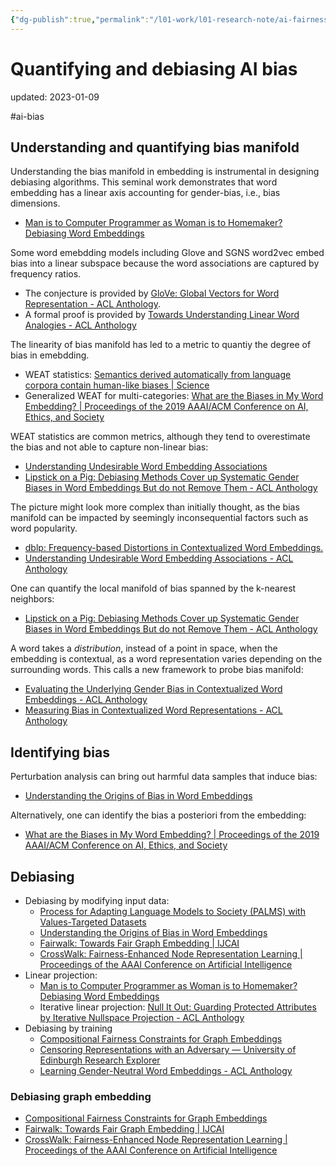```yaml
---
{"dg-publish":true,"permalink":"/l01-work/l01-research-note/ai-fairness/quantifying-and-debiasing-ai-bias/","dgPassFrontmatter":true}
---
```



# Quantifying and debiasing AI bias
updated: 2023-01-09

#ai-bias 

## Understanding and quantifying bias manifold

Understanding the bias manifold in embedding is instrumental in designing debiasing algorithms. This seminal work demonstrates that word embedding has a linear axis accounting for gender-bias, i.e., bias dimensions.

- [Man is to Computer Programmer as Woman is to Homemaker? Debiasing Word Embeddings](https://papers.nips.cc/paper/2016/hash/a486cd07e4ac3d270571622f4f316ec5-Abstract.html)

Some word emebdding models including Glove and SGNS word2vec embed bias into a linear subspace because the word associations are captured by frequency ratios. 

- The conjecture is provided by [GloVe: Global Vectors for Word Representation - ACL Anthology](https://aclanthology.org/D14-1162/).
- A formal proof is provided by [Towards Understanding Linear Word Analogies - ACL Anthology](https://doi.org/10.18653/v1/P19-1315)

The linearity of bias manifold has led to a metric to quantiy the degree of bias in emebdding. 

- WEAT statistics: [Semantics derived automatically from language corpora contain human-like biases | Science](https://www.science.org/doi/10.1126/science.aal4230)
- Generalized WEAT for multi-categories: [What are the Biases in My Word Embedding? | Proceedings of the 2019 AAAI/ACM Conference on AI, Ethics, and Society](https://dl.acm.org/doi/abs/10.1145/3306618.3314270)

WEAT statistics are common metrics, although they tend to overestimate the bias and not able to capture non-linear bias:

- [Understanding Undesirable Word Embedding Associations](https://arxiv.org/abs/1908.06361)
- [Lipstick on a Pig: Debiasing Methods Cover up Systematic Gender Biases in Word Embeddings But do not Remove Them - ACL Anthology](https://aclanthology.org/N19-1061/)

The picture might look more complex than initially thought, as the bias manifold can be impacted by seemingly inconsequential factors such as word popularity. 

- [dblp: Frequency-based Distortions in Contextualized Word Embeddings.](https://dblp.org/rec/journals/corr/abs-2104-08465.html)
- [Understanding Undesirable Word Embedding Associations - ACL Anthology](https://doi.org/10.18653/v1/P19-1166)

One can quantify the local manifold of bias spanned by the k-nearest neighbors: 

- [Lipstick on a Pig: Debiasing Methods Cover up Systematic Gender Biases in Word Embeddings But do not Remove Them - ACL Anthology](https://aclanthology.org/N19-1061/)

A word takes a *distribution*, instead of a point in space, when the embedding is contextual, as a word representation varies depending on the surrounding words. This calls a new framework to probe bias manifold: 

- [Evaluating the Underlying Gender Bias in Contextualized Word Embeddings - ACL Anthology](https://aclanthology.org/W19-3805/)
- [Measuring Bias in Contextualized Word Representations - ACL Anthology](https://aclanthology.org/W19-3823/)


## Identifying bias

Perturbation analysis can bring out harmful data samples that induce bias: 

- [Understanding the Origins of Bias in Word Embeddings](https://proceedings.mlr.press/v97/brunet19a.html)

Alternatively, one can identify the bias a posteriori from the embedding:

- [What are the Biases in My Word Embedding? | Proceedings of the 2019 AAAI/ACM Conference on AI, Ethics, and Society](https://dl.acm.org/doi/abs/10.1145/3306618.3314270)


## Debiasing 
- Debiasing by modifying input data:
	- [Process for Adapting Language Models to Society (PALMS) with Values-Targeted Datasets](https://proceedings.neurips.cc/paper/2021/hash/2e855f9489df0712b4bd8ea9e2848c5a-Abstract.html)
	- [Understanding the Origins of Bias in Word Embeddings](https://proceedings.mlr.press/v97/brunet19a.html)
	- [Fairwalk: Towards Fair Graph Embedding | IJCAI](https://www.ijcai.org/proceedings/2019/456)
	- [CrossWalk: Fairness-Enhanced Node Representation Learning | Proceedings of the AAAI Conference on Artificial Intelligence](https://ojs.aaai.org/index.php/AAAI/article/view/21454)
- Linear projection:
	- [Man is to Computer Programmer as Woman is to Homemaker? Debiasing Word Embeddings](https://papers.nips.cc/paper/2016/hash/a486cd07e4ac3d270571622f4f316ec5-Abstract.html)
	- Iterative linear projection: [Null It Out: Guarding Protected Attributes by Iterative Nullspace Projection - ACL Anthology](https://aclanthology.org/2020.acl-main.647/)
- Debiasing by training
	- [Compositional Fairness Constraints for Graph Embeddings](https://arxiv.org/abs/1905.10674)
	- [Censoring Representations with an Adversary — University of Edinburgh Research Explorer](https://www.research.ed.ac.uk/en/publications/censoring-representations-with-an-adversary) 
	- [Learning Gender-Neutral Word Embeddings - ACL Anthology](https://aclanthology.org/D18-1521/)

### Debiasing graph embedding 
- [Compositional Fairness Constraints for Graph Embeddings](https://arxiv.org/abs/1905.10674)
- [Fairwalk: Towards Fair Graph Embedding | IJCAI](https://www.ijcai.org/proceedings/2019/456)
- [CrossWalk: Fairness-Enhanced Node Representation Learning | Proceedings of the AAAI Conference on Artificial Intelligence](https://ojs.aaai.org/index.php/AAAI/article/view/21454)